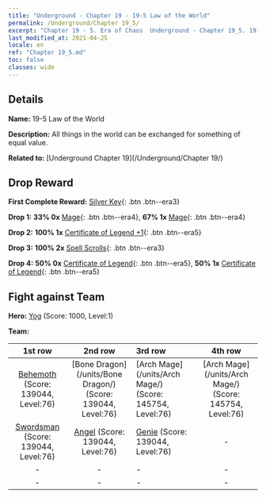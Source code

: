 ```yaml
---
title: "Underground - Chapter 19 - 19-5 Law of the World"
permalink: /Underground/Chapter 19_5/
excerpt: "Chapter 19 - 5. Era of Chaos  Underground - Chapter 19_5. 19-5 Law of the World"
last_modified_at: 2021-04-25
locale: en
ref: "Chapter 19_5.md"
toc: false
classes: wide
---
```


## Details

 **Name:** 19-5 Law of the World

 **Description:** All things in the world can be exchanged for something of equal value.

 **Related to:** [Underground Chapter 19](/Underground/Chapter 19/)

## Drop Reward

 **First Complete Reward:** [Silver Key](/Items/con_693/){: .btn .btn--era3}

 **Drop 1:** **33% 0x** [Mage](/Items/unt_238/){: .btn .btn--era4}, **67% 1x** [Mage](/Items/unt_238/){: .btn .btn--era4}

 **Drop 2:** **100% 1x** [Certificate of Legend +1](/Items/mat_74/){: .btn .btn--era5}

 **Drop 3:** **100% 2x** [Spell Scrolls](/Items/con_694/){: .btn .btn--era3}

 **Drop 4:** **50% 0x** [Certificate of Legend](/Items/mat_67/){: .btn .btn--era5}, **50% 1x** [Certificate of Legend](/Items/mat_67/){: .btn .btn--era5}


## Fight against Team
 **Hero:** [Yog](/heroes/Yog/) (Score: 1000, Level:1)

 **Team:**


  | 1st row | 2nd row | 3rd row | 4th row |
  |:----:|:----:|:----|:----:|
  | [Behemoth](/units/Behemoth/) (Score: 139044, Level:76)  | [Bone Dragon](/units/Bone Dragon/) (Score: 139044, Level:76)  | [Arch Mage](/units/Arch Mage/) (Score: 145754, Level:76)  | [Arch Mage](/units/Arch Mage/) (Score: 145754, Level:76)  |
  | [Swordsman](/units/Swordsman/) (Score: 139044, Level:76)  | [Angel](/units/Angel/) (Score: 139044, Level:76)  | [Genie](/units/Genie/) (Score: 139044, Level:76)  | - |
  | - | - | - | - |
  | - | - | - | - |


